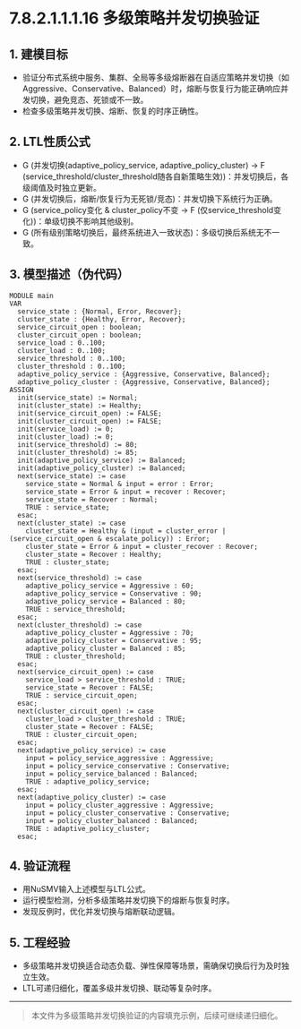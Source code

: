 # 7.8.2.1.1.1.16 多级策略并发切换验证

## 1. 建模目标

- 验证分布式系统中服务、集群、全局等多级熔断器在自适应策略并发切换（如Aggressive、Conservative、Balanced）时，熔断与恢复行为能正确响应并发切换，避免竞态、死锁或不一致。
- 检查多级策略并发切换、熔断、恢复的时序正确性。

## 2. LTL性质公式

- G (并发切换(adaptive_policy_service, adaptive_policy_cluster) -> F (service_threshold/cluster_threshold随各自新策略生效))：并发切换后，各级阈值及时独立更新。
- G (并发切换后，熔断/恢复行为无死锁/竞态)：并发切换下系统行为正确。
- G (service_policy变化 & cluster_policy不变 -> F (仅service_threshold变化))：单级切换不影响其他级别。
- G (所有级别策略切换后，最终系统进入一致状态)：多级切换后系统无不一致。

## 3. 模型描述（伪代码）

```smv
MODULE main
VAR
  service_state : {Normal, Error, Recover};
  cluster_state : {Healthy, Error, Recover};
  service_circuit_open : boolean;
  cluster_circuit_open : boolean;
  service_load : 0..100;
  cluster_load : 0..100;
  service_threshold : 0..100;
  cluster_threshold : 0..100;
  adaptive_policy_service : {Aggressive, Conservative, Balanced};
  adaptive_policy_cluster : {Aggressive, Conservative, Balanced};
ASSIGN
  init(service_state) := Normal;
  init(cluster_state) := Healthy;
  init(service_circuit_open) := FALSE;
  init(cluster_circuit_open) := FALSE;
  init(service_load) := 0;
  init(cluster_load) := 0;
  init(service_threshold) := 80;
  init(cluster_threshold) := 85;
  init(adaptive_policy_service) := Balanced;
  init(adaptive_policy_cluster) := Balanced;
  next(service_state) := case
    service_state = Normal & input = error : Error;
    service_state = Error & input = recover : Recover;
    service_state = Recover : Normal;
    TRUE : service_state;
  esac;
  next(cluster_state) := case
    cluster_state = Healthy & (input = cluster_error | (service_circuit_open & escalate_policy)) : Error;
    cluster_state = Error & input = cluster_recover : Recover;
    cluster_state = Recover : Healthy;
    TRUE : cluster_state;
  esac;
  next(service_threshold) := case
    adaptive_policy_service = Aggressive : 60;
    adaptive_policy_service = Conservative : 90;
    adaptive_policy_service = Balanced : 80;
    TRUE : service_threshold;
  esac;
  next(cluster_threshold) := case
    adaptive_policy_cluster = Aggressive : 70;
    adaptive_policy_cluster = Conservative : 95;
    adaptive_policy_cluster = Balanced : 85;
    TRUE : cluster_threshold;
  esac;
  next(service_circuit_open) := case
    service_load > service_threshold : TRUE;
    service_state = Recover : FALSE;
    TRUE : service_circuit_open;
  esac;
  next(cluster_circuit_open) := case
    cluster_load > cluster_threshold : TRUE;
    cluster_state = Recover : FALSE;
    TRUE : cluster_circuit_open;
  esac;
  next(adaptive_policy_service) := case
    input = policy_service_aggressive : Aggressive;
    input = policy_service_conservative : Conservative;
    input = policy_service_balanced : Balanced;
    TRUE : adaptive_policy_service;
  esac;
  next(adaptive_policy_cluster) := case
    input = policy_cluster_aggressive : Aggressive;
    input = policy_cluster_conservative : Conservative;
    input = policy_cluster_balanced : Balanced;
    TRUE : adaptive_policy_cluster;
  esac;
```

## 4. 验证流程

- 用NuSMV输入上述模型与LTL公式。
- 运行模型检测，分析多级策略并发切换下的熔断与恢复时序。
- 发现反例时，优化并发切换与熔断联动逻辑。

## 5. 工程经验

- 多级策略并发切换适合动态负载、弹性保障等场景，需确保切换后行为及时独立生效。
- LTL可递归细化，覆盖多级并发切换、联动等复杂时序。

---
> 本文件为多级策略并发切换验证的内容填充示例，后续可继续递归细化。
